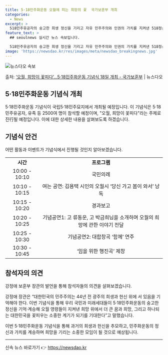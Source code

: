 ```yaml
---
title: 5·18민주화운동 오월에 피는 희망의 꽃  국가보훈부 개최
categories:
  - News
excerpt: >
  518민주유공자의 숭고한 희생 정신을 기리고 자유 민주주의와 인권의 가치를 지켜낸 518정신을 계승하기 위한…
feature_text: >
  ## seoulnews 실시간 뉴스 속보입니다.

  518민주유공자의 숭고한 희생 정신을 기리고 자유 민주주의와 인권의 가치를 지켜낸 518정신을 계승하기 위한…
image: 'https://newsdao.kr/res/images/meta/newsdao_breakingnews.jpg'
---
```


![뉴스다오 속보](https://newsdao.kr/res/images/meta/newsdao_breakingnews.jpg)

<p>출처: <a href="https://newsdao.kr/3835" rel="dofollow">‘오월, 희망이 꽃피다’…5·18민주화운동 기념식 18일 개최 - 국가보훈부</a> | 뉴스다오</p>

<h2 data-ke-size="size26">5·18민주화운동 기념식 개최</h2>
<p data-ke-size="size16">5·18민주화운동 기념식이 국립5·18민주묘지에서 개최될 예정입니다. 이 기념식은 5·18민주유공자, 유족 등 2500여 명이 참석할 예정이며, "오월, 희망이 꽃피다"라는 주제로 진行될 예정입니다. 이에 대한 상세한 내용을 살펴보도록 하겠습니다.</p>

<h2 data-ke-size="size24">기념식 안건</h2>
<p data-ke-size="size16">어떤 활동과 이벤트가 기념식에서 진행될 것인지 알아보겠습니다.</p>

<table>
    <tr>
        <td style="text-align: center; height: 17px;"><b>시간</b></td>
        <td style="text-align: center; height: 17px;"><b>프로그램</b></td>
    </tr>
    <tr>
        <td style="text-align: center; height: 17px;">10:00 - 10:10</td>
        <td style="text-align: center; height: 17px;">국민의례</td>
    </tr>
    <tr>
        <td style="text-align: center; height: 17px;">10:10 - 10:15</td>
        <td style="text-align: center; height: 17px;">여는 공연: 김용택 시인의 오월시 ‘당신 가고 봄이 와서’ 낭독</td>
    </tr>
    <tr>
        <td style="text-align: center; height: 17px;">10:15 - 10:20</td>
        <td style="text-align: center; height: 17px;">경과보고</td>
    </tr>
    <tr>
        <td style="text-align: center; height: 17px;">10:20 - 10:25</td>
        <td style="text-align: center; height: 17px;">기념공연1: 고 류동운, 고 박금희님을 소개하며 오월의 희망에 관한 이야기 전달</td>
    </tr>
    <tr>
        <td style="text-align: center; height: 17px;">10:25 - 10:30</td>
        <td style="text-align: center; height: 17px;">기념공연2: 대합창곡 ‘함께’ 연주</td>
    </tr>
    <tr>
        <td style="text-align: center; height: 17px;">10:30 - 10:45</td>
        <td style="text-align: center; height: 17px;">‘임을 위한 행진곡’ 제창</td>
    </tr>
</table>

<h2 data-ke-size="size24">참석자의 의견</h2>
<p data-ke-size="size16">강정애 보훈부 장관의 발언을 통해 참석자들의 의견을 살펴보겠습니다.</p>

<p data-ke-size="size16">강정애 장관은 “대한민국의 민주주의는 44년 전 광주의 희생과 헌신 위에 서 있음을 기억해야 한다. 이번 기념식을 통해 우리 국민과 미래세대들이 5·18민주화운동의 숭고한 정신을 기억·계승해 오월 영령들이 지켜낸 희망 위에서 더 큰 꿈과 희망, 그리고 하나되는 대한민국을 꽃피우는 소중한 계기가 되기를 기대한다”고 말했습니다.</p>

<p data-ke-size="size16">이번 5·18민주화운동 기념식을 통해 과거의 희생과 헌신을 추모하고, 민주화운동의 정신과 가치를 계승하며 희망을 기리는 소중한 모임이 될 것으로 예상됩니다.</p>

<hr>

<p data-ke-size="size16"></p> 

신속 뉴스 바로가기 👉 <a href="https://newsdao.kr" rel="dofollow">https://newsdao.kr</a>


